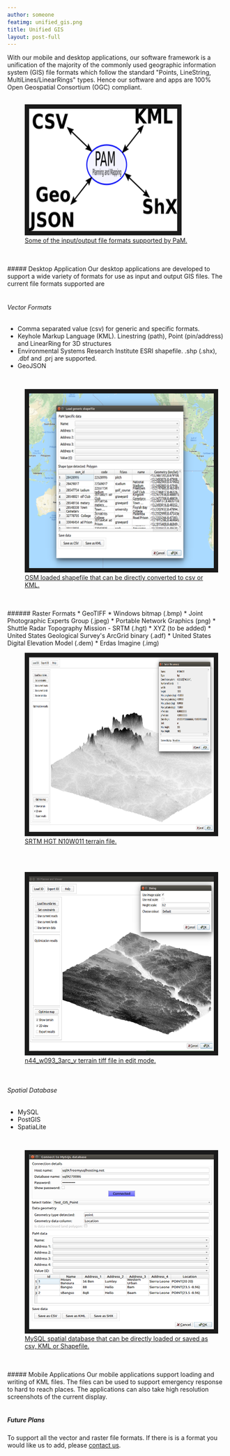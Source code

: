 ```yaml
---
author: someone
featimg: unified_gis.png
title: Unified GIS
layout: post-full
---
```

With our mobile and desktop applications, our software framework is a unification of the majority of the commonly used geographic information system (GIS) file formats which follow the standard "Points, LineString, MultiLines/LinearRings" types. Hence our software and apps are 100% Open Geospatial Consortium (OGC) compliant.
<br/>
<br/>
<figure>
<a href="/media/compressed/unified_gis.png
" target="_blank"><img src="/media/compressed/unified_gis.png" 
alt="IMAGE ALT TEXT HERE" width="340" height="280" border="10" /><figcaption>Some of the input/output file formats supported by PaM.
 </figcaption></a>
 </figure>
<br/>
<br/>
##### Desktop Application
Our desktop applications are developed to support a wide variety of formats for use as input and output GIS files. The current file formats supported are
<br/>
<br/>

###### Vector Formats
* Comma separated value (csv) for generic and specific formats. 
* Keyhole Markup Language (KML). Linestring (path), Point (pin/address) and LinearRing for 3D structures
* Environmental Systems Research Institute ESRI shapefile. .shp (.shx), .dbf and .prj are supported.<!-- Point for pin/address Polyline and PolylineM for road and Polygon for land-->
* GeoJSON

<br/>
<figure>
<a href="/media/compressed/osm_shapen.png
" target="_blank"><img src="/media/compressed/osm_shapen.png" 
alt="IMAGE ALT TEXT HERE" width="600" height="400" border="10" />
 <figcaption>
 OSM loaded shapefile that can be directly converted to csv or KML.
 </figcaption></a>
 </figure>
 <br/>
<br/>
###### Raster Formats
* GeoTIFF
* Windows bitmap (.bmp)
* Joint Photographic Experts Group (.jpeg)
* Portable Network Graphics (png)
* Shuttle Radar Topography Mission - SRTM (.hgt)
* XYZ (to be added)
* United States Geological Survey's ArcGrid binary (.adf)
* United States Digital Elevation Model (.dem)
* Erdas Imagine (.img)
<br/>
<figure>
<a href="/media/compressed/srtm1011n.png
" target="_blank"><img src="/media/compressed/srtm1011n.png" 
alt="IMAGE ALT TEXT HERE" width="600" height="400" border="10" />
 <figcaption>
 SRTM HGT N10W011 terrain file.
 </figcaption></a>
 </figure>
 <br/>
 
 <br/>
<figure>
<a href="/media/compressed/n44_w093_3arc_v1n.png
" target="_blank"><img src="/media/compressed/n44_w093_3arc_v1n.png" 
alt="IMAGE ALT TEXT HERE" width="600" height="400" border="10" />
 <figcaption>
 n44_w093_3arc_v terrain tiff file in edit mode.
 </figcaption></a>
 </figure>
 <br/>
 
 
###### Spatial Database
* MySQL
* PostGIS
* SpatiaLite

 <br/>
<figure>
<a href="/media/compressed/mysql.png
" target="_blank"><img src="/media/compressed/mysql.png" 
alt="IMAGE ALT TEXT HERE" width="600" height="400" border="10" />
 <figcaption>
 MySQL spatial database that can be directly loaded or saved as csv, KML or Shapefile.
 </figcaption></a>
 </figure>
 <br/>

<br/>
##### Mobile Applications
Our mobile applications support loading and writing of KML files. The files can be used to support emergency response to hard to reach places. The applications can also take high resolution screenshots of the current display.
<br/>
<br/>

##### Future Plans
To support all the vector and raster file formats. If there is is a format you would like us to add, please [contact us](/contact_us).






